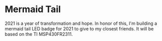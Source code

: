 # Mermaid Tail

2021 is a year of transformation and hope. In honor of this, I'm building a mermaid tail LED badge for 2021 to give to my closest friends. It will be based on the TI MSP430FR2311.

